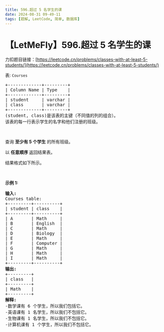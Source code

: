 ```yaml
---
title: 596.超过 5 名学生的课
date: 2024-08-31 09-49-11
tags: [题解, LeetCode, 简单, 数据库]
---
```


# 【LetMeFly】596.超过 5 名学生的课

力扣题目链接：[https://leetcode.cn/problems/classes-with-at-least-5-students/](https://leetcode.cn/problems/classes-with-at-least-5-students/)

<p>表:&nbsp;<code>Courses</code></p>

<pre>
+-------------+---------+
| Column Name | Type    |
+-------------+---------+
| student     | varchar |
| class       | varchar |
+-------------+---------+
(student, class)是该表的主键（不同值的列的组合）。
该表的每一行表示学生的名字和他们注册的班级。
</pre>

<p>&nbsp;</p>

<p>查询&nbsp;<strong>至少有 5 个学生</strong> 的所有班级。</p>

<p>以 <strong>任意顺序 </strong>返回结果表。</p>

<p>结果格式如下所示。</p>

<p>&nbsp;</p>

<p><strong class="example">示例 1:</strong></p>

<pre>
<strong>输入:</strong> 
Courses table:
+---------+----------+
| student | class    |
+---------+----------+
| A       | Math     |
| B       | English  |
| C       | Math     |
| D       | Biology  |
| E       | Math     |
| F       | Computer |
| G       | Math     |
| H       | Math     |
| I       | Math     |
+---------+----------+
<strong>输出:</strong> 
+---------+ 
| class &nbsp; | 
+---------+ 
| Math &nbsp; &nbsp;| 
+---------+
<strong>解释: </strong>
-数学课有 6 个学生，所以我们包括它。
-英语课有 1 名学生，所以我们不包括它。
-生物课有 1 名学生，所以我们不包括它。
-计算机课有 1 个学生，所以我们不包括它。</pre>


    